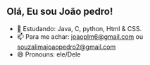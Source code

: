## Olá, Eu sou João pedro!

- 🌱 Estudando: Java, C, python, Html & CSS.
- 📫 Para me achar: joaoplm6@gmail.com ou souzalimajoaopedro2@gmail.com
- 😄 Pronouns: ele/Dele

